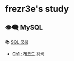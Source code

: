 # frezr3e's study


## 👁️‍🗨️ MySQL
📚 [SQL 쿡북](https://www.hanbit.co.kr/store/books/look.php?p_code=B1355224159)

- [Ch1 : 레코드 검색](https://github.com/frezreee/study/blob/main/MySQL/SQLCookBook/Ch1.md) <br>
